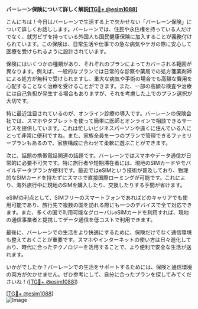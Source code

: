 **バーレーン保険について詳しく解説[[TG💪+ @esim1088](https://t.me/s/esim1088)]**

こんにちは！今日はバーレーンで生活する上で欠かせない「バーレーン保険」について詳しくお話しします。バーレーンでは、住民や永住権を持っている人だけでなく、就労ビザを持っている外国人も国民健康保険に加入することが義務付けられています。この保険は、日常生活や仕事での急な病気やケガの際に安心して医療を受けられるように設計されています。

保険にはいくつかの種類があり、それぞれのプランによってカバーされる範囲が異なります。例えば、一般的なプランでは日常的な診察や薬局での処方箋薬剤師による処方が無料で受けられますし、重大な病気や手術の場合でも高額な費用を心配することなく治療を受けることができます。また、一部の高額な検査や治療には自己負担が発生する場合もありますが、それを考慮した上でのプラン選択が大切です。

特に最近注目されているのが、オンライン診療の導入です。バーレーンの保険会社では、スマホやタブレットを使って簡単に医師とオンラインで相談できるサービスを提供しています。これは忙しいビジネスパーソンや遠くに住んでいる人にとって非常に便利ですね。また、家族全員を一つのプランで管理できるファミリープランもあるので、家族構成に合わせて柔軟に選ぶことができます。

次に、話題の携帯電話関連の話題です。バーレーンではスマホやデータ通信が日常的に必要不可欠です。特に旅行者や短期滞在者には、現地のSIMカードやモバイルデータプランが便利です。最近ではeSIMという技術が普及しており、物理的なSIMカードを持たずにスマホで直接国際ローミングが可能です。これにより、海外旅行中に現地のSIMを購入したり、交換したりする手間が省けます。

eSIMの利点として、SIMフリーのスマートフォンであればどのキャリアでも使用可能であり、旅行先で複数の国を訪れる際にも一つのデバイスで全て対応できます。また、多くの国で利用可能なグローバルeSIMカードを利用すれば、現地の通信事業者と提携してデータ通信を低コストで利用できます。

最後に、バーレーンでの生活をより快適にするために、保険だけでなく通信環境も整えておくことが重要です。スマホやインターネットの使い方は日々進化しており、時代に合ったテクノロジーを活用することで、より便利で安全な生活が送れます。

いかがでしたか？バーレーンでの生活をサポートするためには、保険と通信環境の両方が欠かせません。ぜひ参考にして、自分に合ったプランを探してみてくださいね！([[TG💪+ @esim1088](https://t.me/s/esim1088)])  

[[TG💪+ @esim1088](https://t.me/s/esim1088)]  
![Image](https://i.postimg.cc/Y0z9fWf4/image.png)